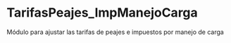 # TarifasPeajes_ImpManejoCarga
Módulo para ajustar las tarifas de peajes e impuestos por manejo de carga
